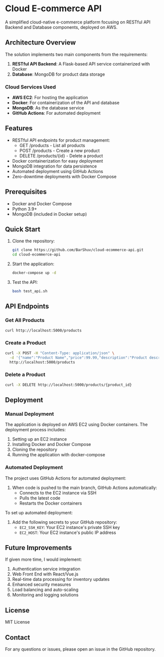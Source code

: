 # Cloud E-commerce API

A simplified cloud-native e-commerce platform focusing on RESTful API Backend and Database components, deployed on AWS.

## Architecture Overview

The solution implements two main components from the requirements:
1. **RESTful API Backend**: A Flask-based API service containerized with Docker
2. **Database**: MongoDB for product data storage

### Cloud Services Used
- **AWS EC2**: For hosting the application
- **Docker**: For containerization of the API and database
- **MongoDB**: As the database service
- **GitHub Actions**: For automated deployment

## Features

- RESTful API endpoints for product management:
  - GET /products - List all products
  - POST /products - Create a new product
  - DELETE /products/{id} - Delete a product
- Docker containerization for easy deployment
- MongoDB integration for data persistence
- Automated deployment using GitHub Actions
- Zero-downtime deployments with Docker Compose

## Prerequisites

- Docker and Docker Compose
- Python 3.9+
- MongoDB (included in Docker setup)

## Quick Start

1. Clone the repository:
   ```bash
   git clone https://github.com/BarShuv/cloud-ecommerce-api.git
   cd cloud-ecommerce-api
   ```

2. Start the application:
   ```bash
   docker-compose up -d
   ```

3. Test the API:
   ```bash
   bash test_api.sh
   ```

## API Endpoints

### Get All Products
```bash
curl http://localhost:5000/products
```

### Create a Product
```bash
curl -X POST -H "Content-Type: application/json" \
  -d '{"name":"Product Name","price":99.99,"description":"Product description"}' \
  http://localhost:5000/products
```

### Delete a Product
```bash
curl -X DELETE http://localhost:5000/products/{product_id}
```

## Deployment

### Manual Deployment
The application is deployed on AWS EC2 using Docker containers. The deployment process includes:
1. Setting up an EC2 instance
2. Installing Docker and Docker Compose
3. Cloning the repository
4. Running the application with docker-compose

### Automated Deployment
The project uses GitHub Actions for automated deployment:
1. When code is pushed to the main branch, GitHub Actions automatically:
   - Connects to the EC2 instance via SSH
   - Pulls the latest code
   - Restarts the Docker containers

To set up automated deployment:
1. Add the following secrets to your GitHub repository:
   - `EC2_SSH_KEY`: Your EC2 instance's private SSH key
   - `EC2_HOST`: Your EC2 instance's public IP address

## Future Improvements

If given more time, I would implement:
1. Authentication service integration
2. Web Front End with React/Vue.js
3. Real-time data processing for inventory updates
4. Enhanced security measures
5. Load balancing and auto-scaling
6. Monitoring and logging solutions

## License

MIT License

## Contact

For any questions or issues, please open an issue in the GitHub repository. 